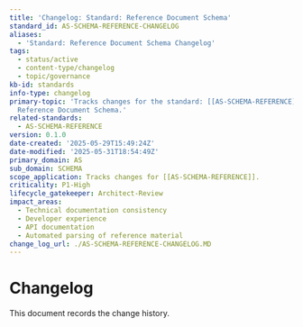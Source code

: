 ```yaml
---
title: 'Changelog: Standard: Reference Document Schema'
standard_id: AS-SCHEMA-REFERENCE-CHANGELOG
aliases:
  - 'Standard: Reference Document Schema Changelog'
tags:
  - status/active
  - content-type/changelog
  - topic/governance
kb-id: standards
info-type: changelog
primary-topic: 'Tracks changes for the standard: [[AS-SCHEMA-REFERENCE]] - Standard:
  Reference Document Schema.'
related-standards:
  - AS-SCHEMA-REFERENCE
version: 0.1.0
date-created: '2025-05-29T15:49:24Z'
date-modified: '2025-05-31T18:54:49Z'
primary_domain: AS
sub_domain: SCHEMA
scope_application: Tracks changes for [[AS-SCHEMA-REFERENCE]].
criticality: P1-High
lifecycle_gatekeeper: Architect-Review
impact_areas:
  - Technical documentation consistency
  - Developer experience
  - API documentation
  - Automated parsing of reference material
change_log_url: ./AS-SCHEMA-REFERENCE-CHANGELOG.MD
---
```


# Changelog

This document records the change history.
